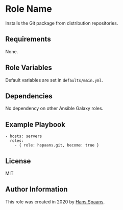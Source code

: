 Role Name
=========

Installs the Git package from distribution repositories.

Requirements
------------

None.

Role Variables
--------------

Default variables are set in `defaults/main.yml`.

Dependencies
------------

No dependency on other Ansible Galaxy roles.

Example Playbook
----------------

    - hosts: servers
      roles:
        - { role: hspaans.git, become: true }

License
-------

MIT

Author Information
------------------

This role was created in 2020 by [Hans Spaans](https://github.com/hspaans).
